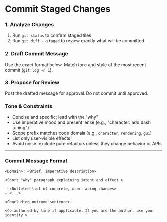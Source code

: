 # Commit Staged Changes

### 1. Analyze Changes

1.  Run `git status` to confirm staged files
2.  Run `git diff --staged` to review exactly what will be committed

### 2. Draft Commit Message

Use the exact format below. Match tone and style of the most recent commit (`git log -n 1`).

### 3. Propose for Review

Post the drafted message for approval. Do not commit until approved.

### Tone & Constraints

-   Concise and specific; lead with the "why"
-   Use imperative mood and present tense (e.g., "character: add dash tuning")
-   Scope prefix matches code domain (e.g., `character`, `rendering`, `gui`)
-   List only user‑visible effects
-   Avoid noise: exclude pure refactors unless they change behavior or APIs

---

### Commit Message Format

```
<Domain>: <Brief, imperative description>

<Short "why" paragraph explaining intent and effect.>

- <Bulleted list of concrete, user-facing changes>
- <...>

<Concluding outcome sentence>

<Co-authored-by line if applicable. If you are the author, use your identity.>
```
